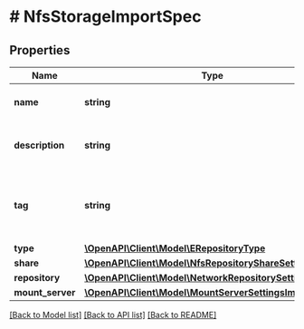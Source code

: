 # # NfsStorageImportSpec

## Properties

Name | Type | Description | Notes
------------ | ------------- | ------------- | -------------
**name** | **string** | Name of the backup repository. |
**description** | **string** | Description of the backup repository. |
**tag** | **string** | VMware vSphere tag assigned to the backup repository. |
**type** | [**\OpenAPI\Client\Model\ERepositoryType**](ERepositoryType.md) |  |
**share** | [**\OpenAPI\Client\Model\NfsRepositoryShareSettingsSpec**](NfsRepositoryShareSettingsSpec.md) |  |
**repository** | [**\OpenAPI\Client\Model\NetworkRepositorySettingsModel**](NetworkRepositorySettingsModel.md) |  |
**mount_server** | [**\OpenAPI\Client\Model\MountServerSettingsImportSpec**](MountServerSettingsImportSpec.md) |  |

[[Back to Model list]](../../README.md#models) [[Back to API list]](../../README.md#endpoints) [[Back to README]](../../README.md)
